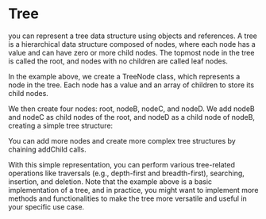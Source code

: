 # Tree

you can represent a tree data structure using objects and references. A tree is a hierarchical data structure composed of nodes, where each node has a value and can have zero or more child nodes. The topmost node in the tree is called the root, and nodes with no children are called leaf nodes.

In the example above, we create a TreeNode class, which represents a node in the tree. Each node has a value and an array of children to store its child nodes.

We then create four nodes: root, nodeB, nodeC, and nodeD. We add nodeB and nodeC as child nodes of the root, and nodeD as a child node of nodeB, creating a simple tree structure:

You can add more nodes and create more complex tree structures by chaining addChild calls.

With this simple representation, you can perform various tree-related operations like traversals (e.g., depth-first and breadth-first), searching, insertion, and deletion. Note that the example above is a basic implementation of a tree, and in practice, you might want to implement more methods and functionalities to make the tree more versatile and useful in your specific use case.